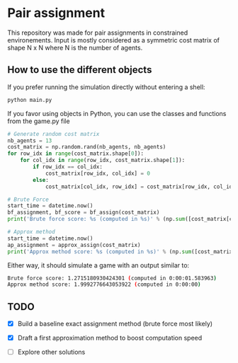 # Pair assignment
This repository was made for pair assignments in constrained environements. 
Input is mostly considered as a symmetric cost matrix of shape N x N where N is the number of agents.

## How to use the different objects

If you prefer running the simulation directly without entering a shell:

```bash
python main.py
```

If you favor using objects in Python, you can use the classes and functions from the game.py file

```python
# Generate random cost matrix
nb_agents = 13
cost_matrix = np.random.rand(nb_agents, nb_agents)
for row_idx in range(cost_matrix.shape[0]):
    for col_idx in range(row_idx, cost_matrix.shape[1]):
        if row_idx == col_idx:
            cost_matrix[row_idx, col_idx] = 0
        else:
            cost_matrix[col_idx, row_idx] = cost_matrix[row_idx, col_idx]

# Brute Force
start_time = datetime.now()
bf_assignment, bf_score = bf_assign(cost_matrix)
print('Brute force score: %s (computed in %s)' % (np.sum([cost_matrix[couple] for couple in bf_assignment]), datetime.now() - start_time))

# Approx method
start_time = datetime.now()
ap_assignment = approx_assign(cost_matrix)
print('Approx method score: %s (computed in %s)' % (np.sum([cost_matrix[couple] for couple in ap_assignment]), datetime.now() - start_time))

```

Either way, it should simulate a game with an output similar to:
```bash
Brute force score: 1.2715180930424301 (computed in 0:00:01.583963)
Approx method score: 1.9992776643053922 (computed in 0:00:00)
```


## TODO
- [x] Build a baseline exact assignment method (brute force most likely)
- [x] Draft a first approximation method to boost computation speed
- [ ] Explore other solutions

